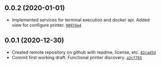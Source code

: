 ## 0.0.2 (2020-01-01)
-   Implemented services for terminal execution and docker api. Added view for configure printer.   [`9097de4`]

[`9097de4`]: <https://github.com/elusive/WPF.Airprint/commit/9097de4e63b1839a9224e1372097e9338f7f55cb>


## 0.0.1 (2020-12-30)
-   Created remote repository on github with readme, license, etc.  [`82cad5d`]
-   Commit first working draft. Functional printer discovery.       [`a2cf765`]

[`82cad5d`]: <https://github.com/elusive/WPF.Airprint/commit/82cad5d834decca6cb7d585830e3cc1b13b42199>
[`a2cf765`]: <https://github.com/elusive/WPF.Airprint/commit/a2cf76530d973b5de92f3096fc0b18a6df13bfcf>